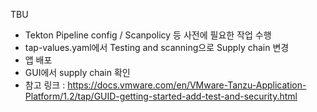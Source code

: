 TBU

- Tekton Pipeline config / Scanpolicy 등 사전에 필요한 작업 수행
- tap-values.yaml에서 Testing and scanning으로 Supply chain 변경
- 앱 배포
- GUI에서 supply chain 확인
- 참고 링크 : https://docs.vmware.com/en/VMware-Tanzu-Application-Platform/1.2/tap/GUID-getting-started-add-test-and-security.html
